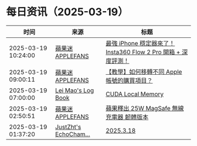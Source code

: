 ﻿# 每日资讯（2025-03-19）

|时间|来源|标题|
|---|---|---|
|2025-03-19 10:24:00|[蘋果迷 APPLEFANS](https://applefans.today/feed/)|[最強 iPhone 穩定器來了！Insta360 Flow 2 Pro 開箱 + 深度評測！](https://applefans.today/2025-03-insta360-flow-2-pro-reviews/)|
|2025-03-19 09:00:11|[蘋果迷 APPLEFANS](https://applefans.today/feed/)|[【教學】如何移轉不同 Apple 帳號的購買項目？](https://applefans.today/2025-02-how-to-migrate-purchases-from-one-apple-account-to-another-apple-account/)|
|2025-03-19 07:00:00|[Lei Mao's Log Book](https://leimao.github.io/atom.xml)|[CUDA Local Memory](https://leimao.github.io/blog/CUDA-Local-Memory/)|
|2025-03-19 02:50:51|[蘋果迷 APPLEFANS](https://applefans.today/feed/)|[蘋果釋出 25W MagSafe 無線充電器 韌體版本](https://applefans.today/2025-03-25w-magsafe-charger-firmware-update/)|
|2025-03-19 01:37:20|[JustZht's EchoCham...](https://www.justzht.com/rss/)|[2025.3.18](https://www.justzht.com/2025-3-18/)|
